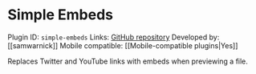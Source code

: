 # Simple Embeds

Plugin ID: `simple-embeds`
Links: [GitHub repository](https://github.com/samwarnick/obsidian-simple-embeds)
Developed by: [[samwarnick]]
Mobile compatible: [[Mobile-compatible plugins|Yes]]

Replaces Twitter and YouTube links with embeds when previewing a file.

